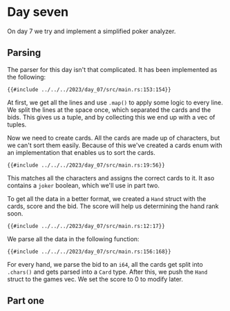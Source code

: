 # Day seven

On day 7 we try and implement a simplified poker analyzer.

## Parsing

The parser for this day isn't that complicated. It has been implemented as the following:

```rust,no_run,noplayground
{{#include ../../../2023/day_07/src/main.rs:153:154}}
```

At first, we get all the lines and use `.map()` to apply some logic to every line. We split the lines at the space once, which separated the cards and the bids. This gives us a tuple, and by collecting this we end up with a vec of tuples.

Now we need to create cards. All the cards are made up of characters, but we can't sort them easily. Because of this we've created a cards enum with an implementation that enables us to sort the cards.

```rust,no_run,noplayground
{{#include ../../../2023/day_07/src/main.rs:19:56}}
```

This matches all the characters and assigns the correct cards to it. It aso contains a `joker` boolean, which we'll use in part two.

To get all the data in a better format, we created a `Hand` struct with the cards, score and the bid. The score will help us determining the hand rank soon.

```rust,no_run,noplayground
{{#include ../../../2023/day_07/src/main.rs:12:17}}
```

We parse all the data in the following function:

```rust,no_run,noplayground
{{#include ../../../2023/day_07/src/main.rs:156:168}}
```

For every hand, we parse the bid to an `i64`, all the cards get split into `.chars()` and gets parsed into a `Card` type. After this, we push the `Hand` struct to the games vec. We set the score to 0 to modify later.

## Part one
